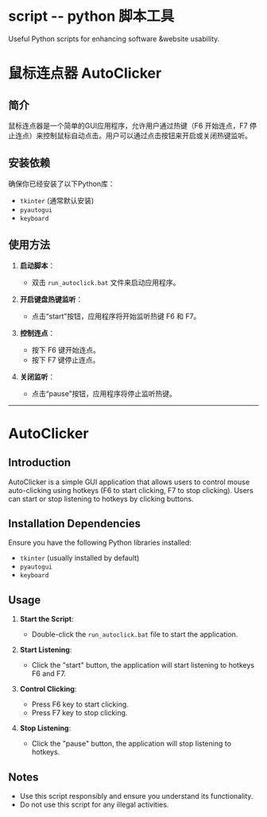 # script  --   python 脚本工具
Useful Python scripts for enhancing software &amp;website usability. 
# 鼠标连点器 AutoClicker

## 简介
鼠标连点器是一个简单的GUI应用程序，允许用户通过热键（F6 开始连点，F7 停止连点）来控制鼠标自动点击。用户可以通过点击按钮来开启或关闭热键监听。

## 安装依赖
确保你已经安装了以下Python库：
- `tkinter` (通常默认安装)
- `pyautogui`
- `keyboard`

## 使用方法
1. **启动脚本**：
   - 双击 `run_autoclick.bat` 文件来启动应用程序。

2. **开启键盘热键监听**：
   - 点击“start”按钮，应用程序将开始监听热键 F6 和 F7。

3. **控制连点**：
   - 按下 F6 键开始连点。
   - 按下 F7 键停止连点。

4. **关闭监听**：
   - 点击“pause”按钮，应用程序将停止监听热键。

---

# AutoClicker

## Introduction
AutoClicker is a simple GUI application that allows users to control mouse auto-clicking using hotkeys (F6 to start clicking, F7 to stop clicking). Users can start or stop listening to hotkeys by clicking buttons.

## Installation Dependencies
Ensure you have the following Python libraries installed:
- `tkinter` (usually installed by default)
- `pyautogui`
- `keyboard`
## Usage
1. **Start the Script**:
   - Double-click the `run_autoclick.bat` file to start the application.

2. **Start Listening**:
   - Click the "start" button, the application will start listening to hotkeys F6 and F7.

3. **Control Clicking**:
   - Press F6 key to start clicking.
   - Press F7 key to stop clicking.

4. **Stop Listening**:
   - Click the "pause" button, the application will stop listening to hotkeys.

## Notes
- Use this script responsibly and ensure you understand its functionality.
- Do not use this script for any illegal activities.

